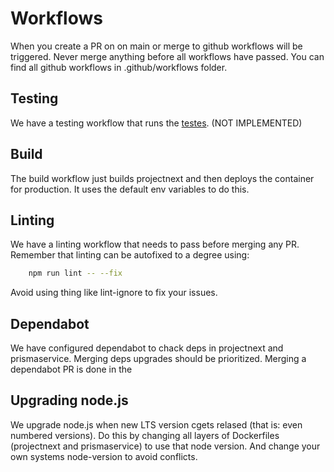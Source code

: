 # Workflows
When you create a PR on on main or merge to github workflows will be triggered. Never merge anything before all workflows have passed. You can find all github workflows in .github/workflows folder.

## Testing
We have a testing workflow that runs the [testes](../Testing/Testing.md). (NOT IMPLEMENTED)

## Build
The build workflow just builds projectnext and then deploys the container for production. It uses the default env variables to do this. 

## Linting
We have a linting workflow that needs to pass before merging any PR. Remember that linting can be autofixed to a degree using:
```bash
    npm run lint -- --fix
```
Avoid using thing like lint-ignore to fix your issues.

## Dependabot
We have configured dependabot to chack deps in projectnext and prismaservice. Merging deps upgrades should be prioritized. Merging a dependabot PR is done in the 

## Upgrading node.js
We upgrade node.js when new LTS version cgets relased (that is: even numbered versions). Do this by changing all layers of Dockerfiles (projectnext and prismaservice) to use that node version. And change your own systems node-version to avoid conflicts.